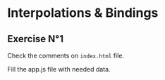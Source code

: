 # Interpolations & Bindings

## Exercise N°1

Check the comments on `index.html` file.

Fill the app.js file with needed data.



